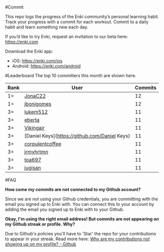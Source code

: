 #Commit

This repo logs the progress of the Enki community’s personal learning habit. Track your progress with a commit for each workout. Commit to a daily habit and learn something new each day.

If you’d like to try Enki, request an invitation to our beta here: https://enki.com

Download the Enki app: 
 - iOS: https://enki.com/ios
 - Android: https://enki.com/android

#Leaderboard
The top 10 committers this month are shown here.

| Rank | User | Commits |
|------|------|---------|
|1=|[JonaC22](https://github.com/JonaC22)|12|
|1=|[jbonigomes](https://github.com/jbonigomes)|12|
|3=|[lukem512](https://github.com/lukem512)|11|
|3=|[eberta](https://github.com/eberta)|11|
|3=|[Vikingair](https://github.com/Vikingair)|11|
|3=|[Daniel Keys](https://github.com/Daniel Keys)|11|
|3=|[corpulentcoffee](https://github.com/corpulentcoffee)|11|
|3=|[jrmyhrtmn](https://github.com/jrmyhrtmn)|11|
|3=|[toa697](https://github.com/toa697)|11|
|3=|[jugisan](https://github.com/jugisan)|11|

#FAQ

**How come my commits are not connected to my Github account?**

Since we are not using your Github credentials, you are committing with the email you signed up to Enki with. You can connect this to your account by adding the email you signed up to Enki with to your Github.

**Okay, I'm using the right email address! But commits are not appearing on my Github streak or profile. Why?**

Due to Github's policies you'll have to 'Star' the repo for your contributions to appear in your streak. Read more here: [Why are my contributions not showing up on my profile? - Github](https://help.github.com/articles/why-are-my-contributions-not-showing-up-on-my-profile/)
